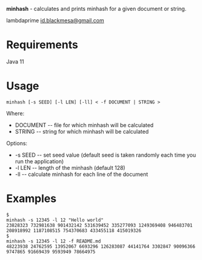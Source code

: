 **minhash** - calculates and prints minhash for a given document or string.

lambdaprime <id.blackmesa@gmail.com>

# Requirements

Java 11

# Usage

```
minhash [-s SEED] [-l LEN] [-ll] < -f DOCUMENT | STRING >
```

Where:

* DOCUMENT -- file for which minhash will be calculated
* STRING -- string for which minhash will be calculated

Options:

* -s SEED -- set seed value (default seed is taken randomly each time you run the application)
* -l LEN -- length of the minhash (default 128)
* -ll -- calculate minhash for each line of the document

# Examples

```
$
minhash -s 12345 -l 12 "Hello world"
23828323 732981638 901432142 531639452 335277093 1249369408 946483701 208918992 1187108515 754370683 433455118 415019326
$
minhash -s 12345 -l 12 -f README.md
48223938 24762595 13952067 6693296 126283087 44141764 3302847 90096366 9747865 91669439 9593949 78664975
```

